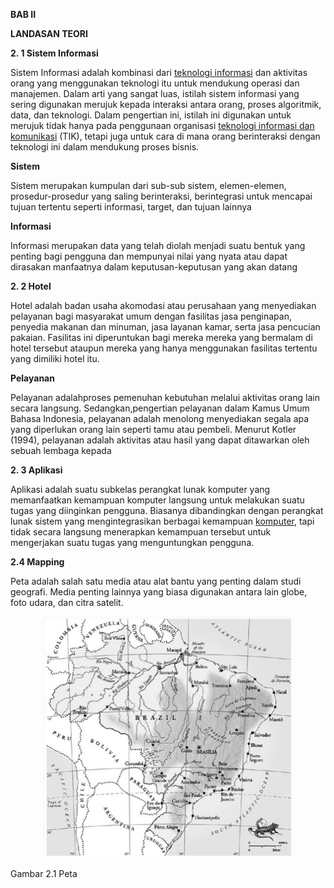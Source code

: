 **BAB II**

**LANDASAN TEORI**

**2. 1 Sistem Informasi**

Sistem Informasi  adalah kombinasi dari  [teknologi informasi](https://id.wikipedia.org/wiki/Teknologi_informasi) dan aktivitas orang yang menggunakan teknologi itu untuk mendukung operasi dan manajemen. Dalam arti yang sangat luas, istilah sistem informasi yang sering digunakan merujuk kepada interaksi antara orang, proses algoritmik, data, dan teknologi. Dalam pengertian ini, istilah ini digunakan untuk merujuk tidak hanya pada penggunaan organisasi  [teknologi informasi dan komunikasi](https://id.wikipedia.org/wiki/Teknologi_informasi_dan_komunikasi) (TIK), tetapi juga untuk cara di mana orang berinteraksi dengan teknologi ini dalam mendukung proses bisnis.

**Sistem**

Sistem merupakan kumpulan dari sub-sub sistem, elemen-elemen, prosedur-prosedur yang saling berinteraksi, berintegrasi untuk mencapai tujuan tertentu seperti informasi, target, dan tujuan lainnya

**Informasi**

Informasi merupakan data yang telah diolah menjadi suatu bentuk yang penting bagi pengguna dan mempunyai nilai yang nyata atau dapat dirasakan manfaatnya dalam keputusan-keputusan yang akan datang

**2. 2 Hotel**

Hotel adalah badan usaha akomodasi atau perusahaan yang menyediakan pelayanan bagi masyarakat umum dengan fasilitas jasa penginapan, penyedia makanan dan minuman, jasa layanan kamar, serta jasa pencucian pakaian. Fasilitas ini diperuntukan bagi mereka mereka yang bermalam di hotel tersebut ataupun mereka yang hanya menggunakan fasilitas tertentu yang dimiliki hotel itu.

**Pelayanan**

Pelayanan adalahproses pemenuhan kebutuhan melalui aktivitas orang lain secara langsung. Sedangkan,pengertian pelayanan dalam Kamus Umum Bahasa Indonesia, pelayanan adalah menolong menyediakan segala apa yang diperlukan orang lain seperti tamu atau pembeli. Menurut Kotler (1994), pelayanan adalah aktivitas atau hasil yang dapat ditawarkan oleh sebuah lembaga kepada

**2. 3 Aplikasi**

Aplikasi  adalah suatu subkelas perangkat lunak komputer yang memanfaatkan kemampuan komputer langsung untuk melakukan suatu tugas yang diinginkan pengguna. Biasanya dibandingkan dengan perangkat lunak sistem yang mengintegrasikan berbagai kemampuan [komputer](http://definisimu.blogspot.com/2012/07/definisi-komputer.html), tapi tidak secara langsung menerapkan kemampuan tersebut untuk mengerjakan suatu tugas yang menguntungkan pengguna.
 
**2.4  Mapping**

Peta adalah  salah satu media atau alat bantu yang penting dalam studi geografi. Media penting lainnya yang biasa digunakan antara lain globe, foto udara, dan citra satelit.

<p align="center">
  <img src="../../img/proposal/peta.PNG" width="400px">
</p>

Gambar 2.1 Peta
